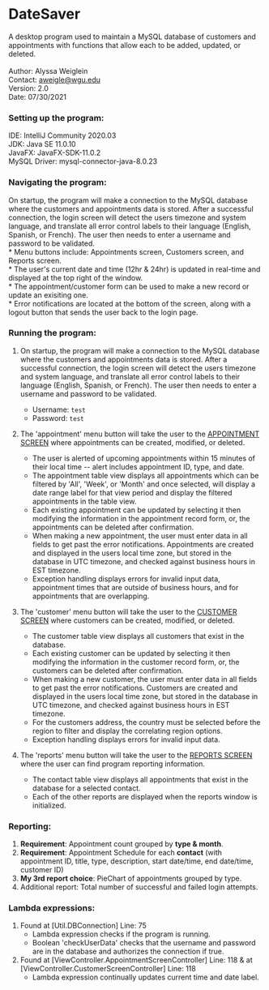 # DateSaver
 A desktop program used to maintain a MySQL database of customers and appointments with functions that allow each to be added, updated, or deleted.
 <br><br>
 Author: Alyssa Weiglein<br>
 Contact: aweigle@wgu.edu<br>
 Version: 2.0<br>
 Date: 07/30/2021<br>

### Setting up the program:
IDE: IntelliJ Community 2020.03<br>
JDK: Java SE 11.0.10<br>
JavaFX: JavaFX-SDK-11.0.2<br>
MySQL Driver: mysql-connector-java-8.0.23<br>

### Navigating the program:
On startup, the program will make a connection to the MySQL database where the customers and appointments data is stored. After a successful connection, the login screen will detect the users timezone and system language, and translate all error control labels to their language (English, Spanish, or French). The user then needs to enter a username and password to be validated.<br>
    * Menu buttons include: Appointments screen, Customers screen, and Reports screen.<br>
    * The user's current date and time (12hr & 24hr) is updated in real-time and displayed at the top right of the window.<br>
    * The appointment/customer form can be used to make a new record or update an exisiting one.<br>
    * Error notifications are located at the bottom of the screen, along with a logout button that sends the user back to the login page.<br>

### Running the program:
1. On startup, the program will make a connection to the MySQL database where the customers and appointments data is stored. After a successful connection, the login screen will detect the users timezone and system language, and translate all error control labels to their language (English, Spanish, or French). The user then needs to enter a username and password to be validated.<br>
    * Username: `test` <br>
    * Password: `test` <br>

2. The 'appointment' menu button will take the user to the <ins>APPOINTMENT SCREEN</ins> where appointments can be created, modified, or deleted.
   <br>
    * The user is alerted of upcoming appointments within 15 minutes of their local time -- alert includes appointment ID, type, and date.
    * The appointment table view displays all appointments which can be filtered by 'All', 'Week', or 'Month' and once selected, will display a date range label for that view period and display the filtered appointments in the table view.
    * Each existing appointment can be updated by selecting it then modifying the information in the appointment record form, or, the appointments can be deleted after confirmation.
    * When making a new appointment, the user must enter data in all fields to get past the error notifications. Appointments are created and displayed in the users local time zone, but stored in the database in UTC timezone, and checked against business hours in EST timezone.
    * Exception handling displays errors for invalid input data, appointment times that are outside of business hours, and for appointments that are overlapping.

3. The 'customer' menu button will take the user to the <ins>CUSTOMER SCREEN</ins> where customers can be created, modified, or deleted.
   <br>
    * The customer table view displays all customers that exist in the database.
    * Each existing customer can be updated by selecting it then modifying the information in the customer record form, or, the customers can be deleted after confirmation.
    * When making a new customer, the user must enter data in all fields to get past the error notifications. Customers are created and displayed in the users local time zone, but stored in the database in UTC timezone, and checked against business hours in EST timezone.
    * For the customers address, the country must be selected before the region to filter and display the correlating region options. 
    * Exception handling displays errors for invalid input data.
    
4. The 'reports' menu button will take the user to the <ins>REPORTS SCREEN</ins> where the user can find program reporting information.
   <br>
    * The contact table view displays all appointments that exist in the database for a selected contact.
    * Each of the other reports are displayed when the reports window is initialized.

### Reporting:
1. <b>Requirement</b>: Appointment count grouped by <b>type & month</b>.
2. <b>Requirement</b>: Appointment Schedule for each <b>contact</b> (with appointment ID, title, type, description, start date/time, end date/time, customer ID)
3. <b>My 3rd report choice</b>: PieChart of appointments grouped by type.
4. Additional report: Total number of successful and failed login attempts.

### Lambda expressions:
1. Found at [Util.DBConnection] Line: 75
    * Lambda expression checks if the program is running.
    * Boolean 'checkUserData' checks that the username and password are in the database and authorizes the connection if true.
2. Found at [ViewController.AppointmentScreenController] Line: 118 & at [ViewController.CustomerScreenController] Line: 118
    * Lambda expression continually updates current time and date label.
